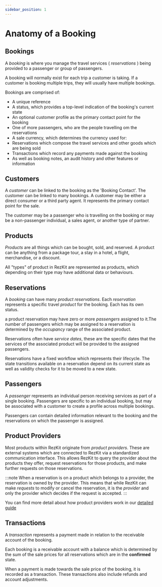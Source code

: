 ```yaml
---
sidebar_position: 1
---
```


Anatomy of a Booking
====================

## Bookings

A _booking_ is where you manage the travel services ( _reservations_ ) being provided to a passenger or group of passengers.

A booking will normally exist for each trip a customer is taking. If a customer is booking multiple trips, they will usually have multiple bookings.

Bookings are comprised of:

* A unique reference
* A status, which provides a top-level indication of the booking's current state
* An optional customer profile as the primary contact point for the booking
* One of more passengers, who are the people travelling om the reservations
* A sale currency, which determines the currency used for: 
* Reservations which compose the travel services and other goods which are being sold
* Transactions which record any payments made against the booking
* As well as booking notes, an audit history and other features or information

## Customers

A _customer_ can be linked to the booking as the 'Booking Contact'. The customer can be linked to many bookings.
A customer may be either a direct consumer or a third party agent. It represents
the primary contact point for the sale.

The customer may be a passenger who is travelling on the booking or may be a non-passenger individual, a sales agent,
or another type of partner.

## Products

_Products_ are all things which can be bought, sold, and reserved. 
A product can be anything from a package tour, a stay in a hotel, a flight,
merchandise, or a discount. 

All "types" of product in RezKit are represented as products, which depending
on their type may have additional data or behaviours.

## Reservations

A _booking_ can have many _product reservations_. Each _reservation_ represents a specific travel _product_ for the booking. Each has its own status.

a product reservation may have zero or more _passengers_ assigned to it.The number of passengers which may be assigned to a reservation is determined by
the _occupancy_ range of the associated product.

Reservations often have _service dates_, these are the specific dates that the
services of the associated product will be provided to the assigned passengers.

Reservations have a fixed workflow which represents their lifecycle.
The state transitions available on a reservation depend on its current state
as well as validity checks for it to be moved to a new state.

## Passengers

A _passenger_ represents an individual person receiving services as part of a
single booking. Passengers are specific to an individual booking, but may be
associated with a customer to create a profile across multiple bookings.

Passengers can contain detailed information relevant to the booking and the
reservations on which the passenger is assigned.

## Product Providers

Most products within RezKit originate from _product providers_. These are
external systems which are connected to RezKit via a standardized communication
interface.
This allows RezKit to query the provider about the products they
offer, request reservations for those products, and make further requests on
those reservations.

:::note
When a reservation is on a product which belongs to a provider, the reservation
is owned by the provider. This means that while RezKit can make _requests_ to
modify or cancel the reservation, it is the _provider_ and only the provider
which decides if the request is accepted.
:::

You can find more detail about how 
product providers work in our [detailed guide](../product-provider/introduction)


## Transactions

A _transaction_ represents a payment made in relation to the receivable account
of the booking. 

Each booking is a receivable account with a balance which is determined by the
sum of the sale prices for all reservations which are in the **confirmed** 
state.

When a payment is made towards the sale price of the booking, it is recorded as
a transaction. These transactions also include refunds and account adjustments.